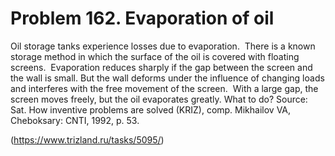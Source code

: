# Problem 162. Evaporation of oil

Oil storage tanks experience losses due to evaporation.  There is a known storage method in which the surface of the oil is covered with floating screens.  Evaporation reduces sharply if the gap between the screen and the wall is small. But the wall deforms under the influence of changing loads and interferes with the free movement of the screen.  With a large gap, the screen moves freely, but the oil evaporates greatly. What to do? Source: Sat. How inventive problems are solved (KRIZ), comp. Mikhailov VA, Cheboksary: ​​CNTI, 1992, p. 53.

(https://www.trizland.ru/tasks/5095/)